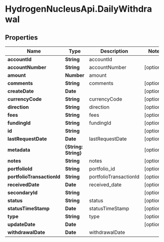 # HydrogenNucleusApi.DailyWithdrawal

## Properties
Name | Type | Description | Notes
------------ | ------------- | ------------- | -------------
**accountId** | **String** | accountId | 
**accountNumber** | **String** | accountNumber | [optional] 
**amount** | **Number** | amount | 
**comments** | **String** | comments | [optional] 
**createDate** | **Date** |  | [optional] 
**currencyCode** | **String** | currencyCode | [optional] 
**direction** | **String** | direction | [optional] 
**fees** | **String** | fees | [optional] 
**fundingId** | **String** | fundingId | [optional] 
**id** | **String** |  | [optional] 
**lastRequestDate** | **Date** | lastRequestDate | [optional] 
**metadata** | **{String: String}** |  | [optional] 
**notes** | **String** | notes | [optional] 
**portfolioId** | **String** | portfolio_id | [optional] 
**portfolioTransactionId** | **String** | portfolioTransactionId | [optional] 
**receivedDate** | **Date** | received_date | [optional] 
**secondaryId** | **String** |  | [optional] 
**status** | **String** | status | [optional] 
**statusTimeStamp** | **Date** | statusTimeStamp | [optional] 
**type** | **String** | type | [optional] 
**updateDate** | **Date** |  | [optional] 
**withdrawalDate** | **Date** | withdrawalDate | 


